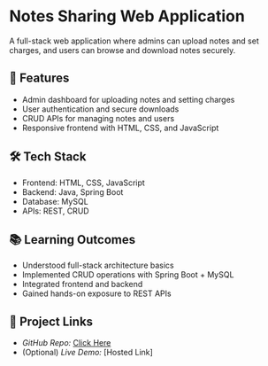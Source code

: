 # Notes Sharing Web Application

A full-stack web application where admins can upload notes and set charges, and users can browse and download notes securely.

## 🚀 Features
- Admin dashboard for uploading notes and setting charges
- User authentication and secure downloads
- CRUD APIs for managing notes and users
- Responsive frontend with HTML, CSS, and JavaScript

## 🛠 Tech Stack
- Frontend: HTML, CSS, JavaScript
- Backend: Java, Spring Boot
- Database: MySQL
- APIs: REST, CRUD

## 📚 Learning Outcomes
- Understood full-stack architecture basics
- Implemented CRUD operations with Spring Boot + MySQL
- Integrated frontend and backend
- Gained hands-on exposure to REST APIs

## 🔗 Project Links
- *GitHub Repo:* [Click Here](https://github.com/SavyamShukla/NotesShare.git)
- (Optional) *Live Demo:* [Hosted Link]
